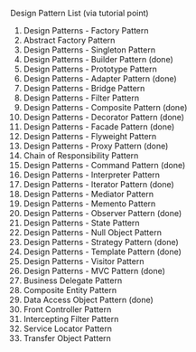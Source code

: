 Design Pattern List (via tutorial point)

1. Design Patterns - Factory Pattern
2. Abstract Factory Pattern
3. Design Patterns - Singleton Pattern
4. Design Patterns - Builder Pattern (done)
5. Design Patterns - Prototype Pattern
6. Design Patterns - Adapter Pattern (done)
7. Design Patterns - Bridge Pattern
8. Design Patterns - Filter Pattern
9. Design Patterns - Composite Pattern (done)
10. Design Patterns - Decorator Pattern (done)
11. Design Patterns - Facade Pattern (done)
12. Design Patterns - Flyweight Pattern
13. Design Patterns - Proxy Pattern (done)
14. Chain of Responsibility Pattern
15. Design Patterns - Command Pattern (done)
16. Design Patterns - Interpreter Pattern 
17. Design Patterns - Iterator Pattern (done)
18. Design Patterns - Mediator Pattern
19. Design Patterns - Memento Pattern
20. Design Patterns - Observer Pattern (done)
21. Design Patterns - State Pattern
22. Design Patterns - Null Object Pattern
23. Design Patterns - Strategy Pattern (done)
24. Design Patterns - Template Pattern (done)
25. Design Patterns - Visitor Pattern
26. Design Patterns - MVC Pattern (done)
27. Business Delegate Pattern
28. Composite Entity Pattern
29. Data Access Object Pattern (done)
30. Front Controller Pattern
31. Intercepting Filter Pattern
32. Service Locator  Pattern
33. Transfer Object Pattern